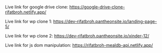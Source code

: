 Live link for google drive clone: 
https://google-drive-clone-rifatbroh.netlify.app/

Live link for wp clone 1:
https://dev-rifatbroh.pantheonsite.io/landing-page-5/

Live link for wp clone 2:
https://dev-rifatbroh.pantheonsite.io/xinder-12/

Live link for js dom manipulation: 
https://rifatbroh-mealdb-api.netlify.app/
